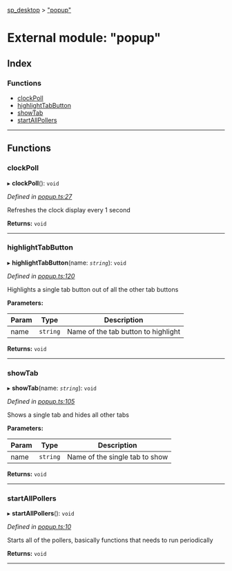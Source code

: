 [sp_desktop](../README.md) > ["popup"](../modules/_popup_.md)

# External module: "popup"

## Index

### Functions

* [clockPoll](_popup_.md#clockpoll)
* [highlightTabButton](_popup_.md#highlighttabbutton)
* [showTab](_popup_.md#showtab)
* [startAllPollers](_popup_.md#startallpollers)

---

## Functions

<a id="clockpoll"></a>

###  clockPoll

▸ **clockPoll**(): `void`

*Defined in [popup.ts:27](https://github.com/d3lta-v/SP_Desktop/blob/a479f72/src/popup.ts#L27)*

Refreshes the clock display every 1 second

**Returns:** `void`

___
<a id="highlighttabbutton"></a>

###  highlightTabButton

▸ **highlightTabButton**(name: *`string`*): `void`

*Defined in [popup.ts:120](https://github.com/d3lta-v/SP_Desktop/blob/a479f72/src/popup.ts#L120)*

Highlights a single tab button out of all the other tab buttons

**Parameters:**

| Param | Type | Description |
| ------ | ------ | ------ |
| name | `string` |  Name of the tab button to highlight |

**Returns:** `void`

___
<a id="showtab"></a>

###  showTab

▸ **showTab**(name: *`string`*): `void`

*Defined in [popup.ts:105](https://github.com/d3lta-v/SP_Desktop/blob/a479f72/src/popup.ts#L105)*

Shows a single tab and hides all other tabs

**Parameters:**

| Param | Type | Description |
| ------ | ------ | ------ |
| name | `string` |  Name of the single tab to show |

**Returns:** `void`

___
<a id="startallpollers"></a>

###  startAllPollers

▸ **startAllPollers**(): `void`

*Defined in [popup.ts:10](https://github.com/d3lta-v/SP_Desktop/blob/a479f72/src/popup.ts#L10)*

Starts all of the pollers, basically functions that needs to run periodically

**Returns:** `void`

___

